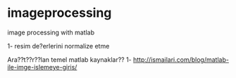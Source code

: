 # imageprocessing
image processing with matlab 

1- resim de?erlerini normalize etme

Ara??t??r??lan temel matlab kaynaklar??
1- http://ismailari.com/blog/matlab-ile-imge-islemeye-giris/